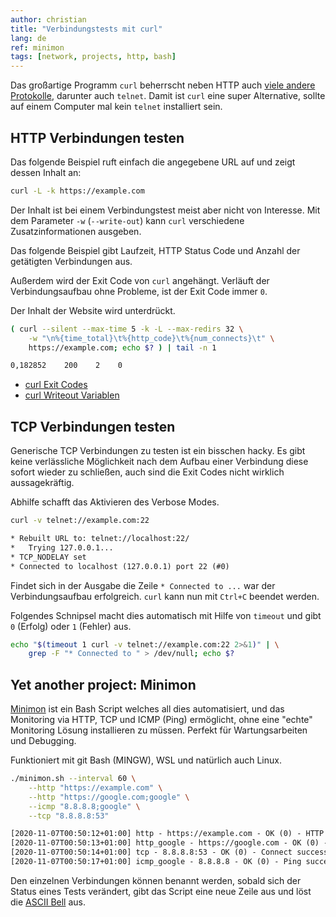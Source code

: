 ```yaml
---
author: christian
title: "Verbindungstests mit curl"
lang: de
ref: minimon
tags: [network, projects, http, bash]
---
```


Das großartige Programm `curl` beherrscht neben HTTP auch
[viele andere Protokolle][protos], darunter auch `telnet`.
Damit ist `curl` eine super Alternative, sollte auf einem
Computer mal kein `telnet` installiert sein.

[protos]: https://ec.haxx.se/protocols/protocols-curl
[exit]: https://ec.haxx.se/usingcurl/usingcurl-returns
[writeout]: https://ec.haxx.se/usingcurl/usingcurl-verbose/usingcurl-writeout
[minimon]: https://github.com/perryflynn/minimon
[bell]: https://en.wikipedia.org/wiki/Bell_character

## HTTP Verbindungen testen

Das folgende Beispiel ruft einfach die angegebene URL auf
und zeigt dessen Inhalt an:

```sh
curl -L -k https://example.com
```

Der Inhalt ist bei einem Verbindungstest meist aber
nicht von Interesse. Mit dem Parameter `-w` (`--write-out`)
kann `curl` verschiedene Zusatzinformationen ausgeben.

Das folgende Beispiel gibt Laufzeit, HTTP Status Code und Anzahl
der getätigten Verbindungen aus.

Außerdem wird der Exit Code von `curl` angehängt. Verläuft der
Verbindungsaufbau ohne Probleme, ist der Exit Code immer `0`.

Der Inhalt der Website wird unterdrückt.

```sh
( curl --silent --max-time 5 -k -L --max-redirs 32 \
    -w "\n%{time_total}\t%{http_code}\t%{num_connects}\t" \
    https://example.com; echo $? ) | tail -n 1
```

```txt
0,182852    200    2    0
```

- [curl Exit Codes][exit]
- [curl Writeout Variablen][writeout]

## TCP Verbindungen testen

Generische TCP Verbindungen zu testen ist ein bisschen hacky. Es gibt
keine verlässliche Möglichkeit nach dem Aufbau einer Verbindung diese
sofort wieder zu schließen, auch sind die Exit Codes nicht wirklich
aussagekräftig.

Abhilfe schafft das Aktivieren des Verbose Modes.

```sh
curl -v telnet://example.com:22
```

```txt
* Rebuilt URL to: telnet://localhost:22/
*   Trying 127.0.0.1...
* TCP_NODELAY set
* Connected to localhost (127.0.0.1) port 22 (#0)
```

Findet sich in der Ausgabe die Zeile `* Connected to ...` war der
Verbindungsaufbau erfolgreich. `curl` kann nun mit `Ctrl+C` beendet
werden.

Folgendes Schnipsel macht dies automatisch mit Hilfe von `timeout`
und gibt `0` (Erfolg) oder `1` (Fehler) aus.

```sh
echo "$(timeout 1 curl -v telnet://example.com:22 2>&1)" | \
    grep -F "* Connected to " > /dev/null; echo $?
```

## Yet another project: Minimon

[Minimon][minimon] ist ein Bash Script welches all dies automatisiert,
und das Monitoring via HTTP, TCP und ICMP (Ping) ermöglicht, ohne eine
"echte" Monitoring Lösung installieren zu müssen. Perfekt für Wartungsarbeiten
und Debugging.

Funktioniert mit git Bash (MINGW), WSL und natürlich auch Linux.

```sh
./minimon.sh --interval 60 \
    --http "https://example.com" \
    --http "https://google.com;google" \
    --icmp "8.8.8.8;google" \
    --tcp "8.8.8.8:53"
```

```txt
[2020-11-07T00:50:12+01:00] http - https://example.com - OK (0) - HTTP 200
[2020-11-07T00:50:13+01:00] http_google - https://google.com - OK (0) - HTTP 200
[2020-11-07T00:50:14+01:00] tcp - 8.8.8.8:53 - OK (0) - Connect successful
[2020-11-07T00:50:17+01:00] icmp_google - 8.8.8.8 - OK (0) - Ping succeeded (0% loss)
```

Den einzelnen Verbindungen können benannt werden, sobald sich
der Status eines Tests verändert, gibt das Script eine neue Zeile aus
und löst die [ASCII Bell][bell] aus.
